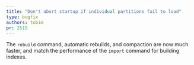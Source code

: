 ```yaml
---
title: "Don't abort startup if individual partitions fail to load"
type: bugfix
authors: tobim
pr: 2515
---
```


The `rebuild` command, automatic rebuilds, and compaction are now much faster,
and match the performance of the `import` command for building indexes.
